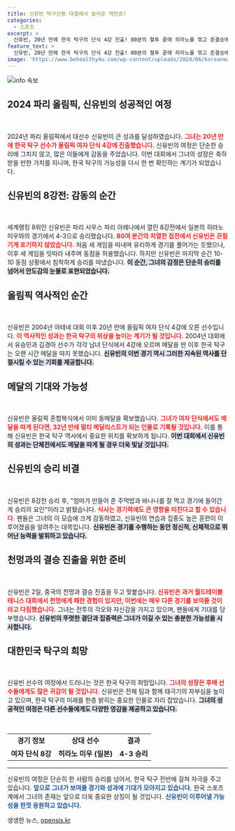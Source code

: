 ```yaml
---
title: 신유빈 탁구신동 대결에서 놀라운 역전승!
categories:
  - 스포츠
excerpt: >
  신유빈, 20년 만에 한국 탁구의 단식 4강 진출! 80분의 혈투 끝에 히라노를 꺾고 준결승에 올라, 32년 만의 멀티 메달리스트 꿈꾼다. 안도의 눈물과 함께 고백한 경기 비결은 엄마의 주먹밥?
feature_text: >
  신유빈, 20년 만에 한국 탁구의 단식 4강 진출! 80분의 혈투 끝에 히라노를 꺾고 준결승에 올라, 32년 만의 멀티 메달리스트 꿈꾼다. 안도의 눈물과 함께 고백한 경기 비결은 엄마의 주먹밥?
image: 'https://www.behealthy4u.com/wp-content/uploads/2024/06/koreanews.jpg'
---
```


<p><img src="https://www.behealthy4u.com/wp-content/uploads/2024/06/koreanews.jpg" alt="info 속보" /></p>

<h2 data-ke-size="size26">2024 파리 올림픽, 신유빈의 성공적인 여정</h2>

<p data-ke-size="size16">&nbsp;</p>

<p>2024년 파리 올림픽에서 대선수 신유빈이 큰 성과를 달성하였습니다. <b><span style="color: #ee2323;">그녀는 20년 만에 한국 탁구 선수가 올림픽 여자 단식 4강에 진출했습니다.</span></b> 신유빈의 여정은 단순한 승리에 그치지 않고, 많은 이들에게 감동을 주었습니다. 이번 대회에서 그녀의 성장은 축하받을 만한 가치를 지니며, 한국 탁구의 가능성을 다시 한 번 확인하는 계기가 되었습니다. </p>

<h2 data-ke-size="size26">신유빈의 8강전: 감동의 순간</h2>

<p data-ke-size="size16">&nbsp;</p>

<p>세계랭킹 8위인 신유빈은 파리 사우스 파리 아레나에서 열린 8강전에서 일본의 히라노 미우와의 경기에서 4-3으로 승리했습니다. <b><span style="color: #ee2323;">80여 분간의 치열한 접전에서 신유빈은 끈질기게 포기하지 않았습니다.</span></b> 처음 세 게임을 따내며 유리하게 경기를 풀어가는 듯했으나, 이후 세 게임을 잇따라 내주며 동점을 허용했습니다. 하지만 신유빈은 마지막 순간 10-10 동점 상황에서 침착하게 승리를 따냈습니다. <b><span style="background-color: #21538527;">이 순간, 그녀의 감정은 단순히 승리를 넘어서 안도감의 눈물로 표현되었습니다.</span></b></p>

<h2 data-ke-size="size26">올림픽 역사적인 순간</h2>

<p data-ke-size="size16">&nbsp;</p>

<p>신유빈은 2004년 아테네 대회 이후 20년 만에 올림픽 여자 단식 4강에 오른 선수입니다. <b><span style="color: #ee2323;">이 역사적인 성과는 한국 탁구의 위상을 높이는 계기가 될 것입니다.</span></b> 2004년 대회에서 유승민과 김경아 선수가 각각 남녀 단식에서 4강에 오르며 메달을 딴 이후 한국 탁구는 오랜 시간 메달을 따지 못했습니다. <b><span style="background-color: #21538527;">신유빈의 이번 경기 역시 그러한 지속된 역사를 단절시킬 수 있는 기회를 제공합니다.</span></b>  </p>

<h2 data-ke-size="size26">메달의 기대와 가능성</h2>

<p data-ke-size="size16">&nbsp;</p>

<p>신유빈은 올림픽 혼합복식에서 이미 동메달을 확보했습니다. <b><span style="color: #ee2323;">그녀가 여자 단식에서도 메달을 따게 된다면, 32년 만에 멀티 메달리스트가 되는 인물로 기록될 것입니다.</span></b> 이를 통해 신유빈은 한국 탁구 역사에서 중요한 위치를 확보하게 됩니다. <b><span style="background-color: #21538527;">이번 대회에서 신유빈의 성과는 단체전에서도 메달을 따게 될 경우 더욱 빛날 것입니다.</span></b></p>

<h2 data-ke-size="size26">신유빈의 승리 비결</h2>

<p data-ke-size="size16">&nbsp;</p>

<p>신유빈은 8강전 승리 후, "엄마가 만들어 준 주먹밥과 바나나를 잘 먹고 경기에 들어간 게 승리의 요인"이라고 밝혔습니다. <b><span style="color: #ee2323;">식사는 경기력에도 큰 영향을 미친다고 할 수 있습니다.</span></b> 팬들은 그녀의 이 모습에 크게 감동하였고, 신유빈의 연습과 집중도 높은 훈련이 이루어졌음을 알려주는 대목입니다. <b><span style="background-color: #21538527;">신유빈은 경기를 수행하는 동안 정신적, 신체적으로 뛰어난 능력을 발휘하고 있습니다.</span></b></p>

<h2 data-ke-size="size26">천멍과의 결승 진출을 위한 준비</h2>

<p data-ke-size="size16">&nbsp;</p>

<p>신유빈은 2일, 중국의 천멍과 결승 진출을 두고 맞붙습니다. <b><span style="color: #ee2323;">신유빈은 과거 월드테이블테니스 대회에서 천멍에게 패한 경험이 있지만, 이번에는 매우 다른 경기를 보여줄 것이라고 다짐했습니다.</span></b> 그녀는 전투의 각오와 자신감을 가지고 있으며, 팬들에게 기대를 당부했습니다. <b><span style="background-color: #21538527;">신유빈의 뚜렷한 결단과 집중력은 그녀가 이길 수 있는 충분한 가능성을 시사합니다.</span></b></p>

<h2 data-ke-size="size26">대한민국 탁구의 희망</h2>

<p data-ke-size="size16">&nbsp;</p>

<p>신유빈 선수의 여정에서 드러나는 것은 한국 탁구의 희망입니다. <b><span style="color: #ee2323;">그녀의 성장은 후배 선수들에게도 많은 귀감이 될 것입니다.</span></b> 신유빈은 전체 팀과 함께 태극기의 자부심을 높이고 있으며, 한국 탁구의 미래를 한층 밝히는 중요한 인물로 자리 잡았습니다. <b><span style="background-color: #21538527;">그녀의 성공적인 여정은 다른 선수들에게도 다양한 영감을 제공하고 있습니다.</span></b></p>

<p data-ke-size="size16">&nbsp;</p>

<table style="width: 100%; border-collapse: collapse;">
<tr>
<td style="text-align: center; height: 17px;"><b>경기 정보</b></td>
<td style="text-align: center; height: 17px;"><b>상대 선수</b></td>
<td style="text-align: center; height: 17px;"><b>결과</b></td>
</tr>
<tr>
<td style="text-align: center; height: 17px;"><b>여자 단식 8강</b></td>
<td style="text-align: center; height: 17px;"><b>히라노 미우 (일본)</b></td>
<td style="text-align: center; height: 17px;"><b>4-3 승리</b></td>
</tr>
</table>

<hr />

<p>신유빈의 여정은 단순히 한 사람의 승리를 넘어서, 한국 탁구 전반에 걸쳐 자극을 주고 있습니다. <b><span style="color: #1a5490;">앞으로 그녀가 보여줄 경기와 성과에 기대가 모아지고 있습니다.</span></b> 한국 스포츠계에서 그녀의 존재는 앞으로 더욱 중요한 상징이 될 것입니다. <b><span style="color: #1a5490;">신유빈이 이루어낼 가능성을 한껏 응원하고 있습니다.</span></b></p>
생생한 뉴스, <a href="https://opensis.kr" rel="dofollow">opensis.kr</a>


